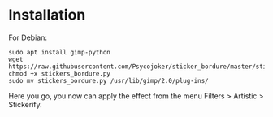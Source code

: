 # Installation

For Debian:

```
sudo apt install gimp-python
wget https://raw.githubusercontent.com/Psycojoker/sticker_bordure/master/stickers_bordure.py
chmod +x stickers_bordure.py
sudo mv stickers_bordure.py /usr/lib/gimp/2.0/plug-ins/
```

Here you go, you now can apply the effect from the menu Filters > Artistic > Stickerify.
